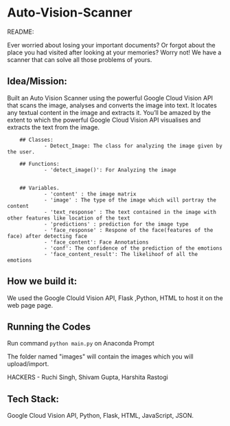 # Auto-Vision-Scanner

README: 

Ever worried about losing your important documents? Or forgot about the place you had visited after looking at your memories? 
Worry not! We have a scanner that can solve all those problems of yours. 

## Idea/Mission:
Built an Auto Vision Scanner using the powerful Google Cloud Vision API that scans the image, analyses and converts the image into text. It locates any textual content in the image and extracts it. 
You’ll be amazed by the extent to which the powerful Google Cloud Vision API visualises and extracts the text from the image.

        ## Classes:
                - Detect_Image: The class for analyzing the image given by the user.

        ## Functions:
                - 'detect_image()': For Analyzing the image
                

        ## Variables.
                - 'content' : the image matrix
                - 'image' : The type of the image which will portray the content
                - 'text_response' : The text contained in the image with other features like location of the text
                - 'predictions' : prediction for the image type
                - 'face_response' : Respone of the face(features of the face) after detecting face
                - 'face_content': Face Annotations
                - 'conf': The confidence of the prediction of the emotions
                - 'face_content_result': The likelihoof of all the emotions

## How we build it:
We used the Google Clould Vision API,  Flask ,Python,  HTML to host it on the web page page.

## Running the Codes

Run command `python main.py` on Anaconda Prompt

The folder named "images" will contain the images which you will upload/import.

HACKERS - Ruchi Singh, Shivam Gupta, Harshita Rastogi

## Tech Stack:
Google Cloud Vision API,
Python,
Flask,
HTML,
JavaScript,
JSON.
 

